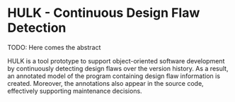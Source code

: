 # HULK - Continuous Design Flaw Detection

TODO: Here comes the abstract

HULK is a tool prototype to support object-oriented software development by continuously detecting design flaws over the version history. As a result, an annotated model of the program containing design flaw information is created. Moreover, the annotations also appear in the source code, effectively supporting maintenance decisions.
